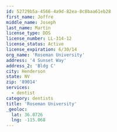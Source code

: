 ```yaml
---
id: 52729b5a-4566-4a9d-82ea-8c8baa61eb28
first_name: Joffre
middle_name: Joseph
last_name: Martin
license_type: DDS
license_number: LL-314-12
license_status: Active
license_expiration: 6/30/14
org_name: 'Roseman University'
address: '4 Sunset Way'
address_2: 'Bldg C'
city: Henderson
state: NV
zip: '89014'
services:
  - dentist
category: dentists
title: 'Roseman University'
_geoloc:
  lat: 36.0726
  lng: -115.068
---
```

